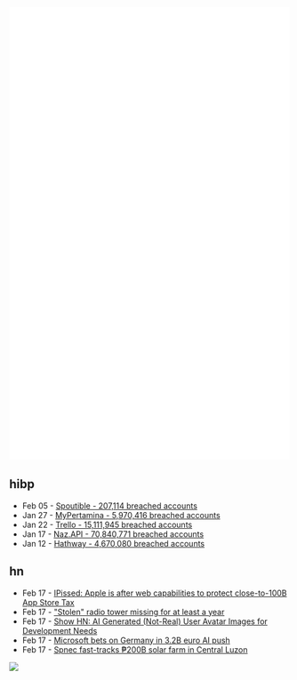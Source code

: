 ![Metrics](https://raw.githubusercontent.com/phixion/phixion/master/metrics.svg)

## hibp

<!--
for https://github.com/phixion/phixion/blob/main/.github/workflows/feeds.yml
-->
<!--START_SECTION:haveibeenpwnd-->
- Feb 05 - [Spoutible - 207,114 breached accounts](https://haveibeenpwned.com/PwnedWebsites#Spoutible)
- Jan 27 - [MyPertamina - 5,970,416 breached accounts](https://haveibeenpwned.com/PwnedWebsites#MyPertamina)
- Jan 22 - [Trello - 15,111,945 breached accounts](https://haveibeenpwned.com/PwnedWebsites#Trello)
- Jan 17 - [Naz.API - 70,840,771 breached accounts](https://haveibeenpwned.com/PwnedWebsites#NazApi)
- Jan 12 - [Hathway - 4,670,080 breached accounts](https://haveibeenpwned.com/PwnedWebsites#Hathway)
<!--END_SECTION:haveibeenpwnd-->

## hn

<!--
for https://github.com/phixion/phixion/blob/main/.github/workflows/feeds.yml
-->
<!--START_SECTION:hn-->
- Feb 17 - [IPissed: Apple is after web capabilities to protect close-to-100B App Store Tax](https://open-web-advocacy.org/blog/its-official-apple-kills-web-apps-in-the-eu/)
- Feb 17 - ["Stolen" radio tower missing for at least a year](https://www.radiodiscussions.com/threads/wjlx-wjbe-and-werh-oh-my.769948/#post-6697751)
- Feb 17 - [Show HN: AI Generated (Not-Real) User Avatar Images for Development Needs](https://avatars.tzador.com/)
- Feb 17 - [Microsoft bets on Germany in 3.2B euro AI push](https://www.reuters.com/technology/microsoft-invest-32-bln-eur-germany-ai-push-2024-02-15/)
- Feb 17 - [Spnec fast-tracks ₱200B solar farm in Central Luzon](https://businessmirror.com.ph/2024/01/03/spnec-fast-tracks-p200-b-solar-farm-in-central-luzon/)
<!--END_SECTION:hn-->

<!--
for https://yhype.me
-->
![](https://hit.yhype.me/github/profile?user_id=13013670)
